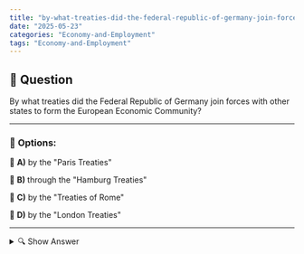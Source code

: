 ```yaml
---
title: "by-what-treaties-did-the-federal-republic-of-germany-join-forces-with-other-states-to-form-the-europ"
date: "2025-05-23"
categories: "Economy-and-Employment"
tags: "Economy-and-Employment"
---
```


## 📌 **Question**

By what treaties did the Federal Republic of Germany join forces with other states to form the European Economic Community?



---

### 📝 **Options:**

🔘 **A)** by the "Paris Treaties"

🔘 **B)** through the "Hamburg Treaties"

🔘 **C)** by the "Treaties of Rome"

🔘 **D)** by the "London Treaties"

---

<details>
  <summary>🔍 Show Answer</summary>

  <p>
💡  <b>Correct Answer:</b>  c
  </p>
  <p>
    📖<b>Explanation:</b>
    
  </p>
</details>
